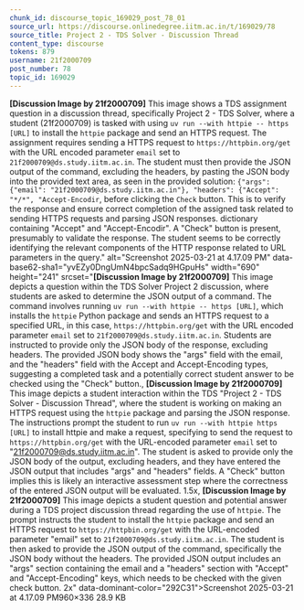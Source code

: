 ```yaml
---
chunk_id: discourse_topic_169029_post_78_01
source_url: https://discourse.onlinedegree.iitm.ac.in/t/169029/78
source_title: Project 2 - TDS Solver - Discussion Thread
content_type: discourse
tokens: 879
username: 21f2000709
post_number: 78
topic_id: 169029
---
```


**[Discussion Image by 21f2000709]** This image shows a TDS assignment question in a discussion thread, specifically Project 2 - TDS Solver, where a student (21f2000709) is tasked with using `uv run --with httpie -- https [URL]` to install the `httpie` package and send an HTTPS request. The assignment requires sending a HTTPS request to `https://httpbin.org/get` with the URL encoded parameter `email` set to `21f2000709@ds.study.iitm.ac.in`. The student must then provide the JSON output of the command, excluding the headers, by pasting the JSON body into the provided text area, as seen in the provided solution: `{"args": {"email": "21f2000709@ds.study.iitm.ac.in"}, "headers": {"Accept": "*/*", "Accept-Encodir`, before clicking the `Check` button. This is to verify the response and ensure correct completion of the assigned task related to sending HTTPS requests and parsing JSON responses. dictionary containing "Accept" and "Accept-Encodir". A "Check" button is present, presumably to validate the response. The student seems to be correctly identifying the relevant components of the HTTP response related to URL parameters in the query." alt="Screenshot 2025-03-21 at 4.17.09 PM" data-base62-sha1="yvEZy0DngUmN4bpcSadq9HGpuHs" width="690" height="241" srcset="**[Discussion Image by 21f2000709]** This image depicts a question within the TDS Solver Project 2 discussion, where students are asked to determine the JSON output of a command. The command involves running `uv run --with httpie -- https [URL]`, which installs the `httpie` Python package and sends an HTTPS request to a specified URL, in this case, `https://httpbin.org/get` with the URL encoded parameter `email` set to `21f2000709@ds.study.iitm.ac.in`. Students are instructed to provide only the JSON body of the response, excluding headers. The provided JSON body shows the "args" field with the email, and the "headers" field with the Accept and Accept-Encoding types, suggesting a completed task and a potentially correct student answer to be checked using the "Check" button., **[Discussion Image by 21f2000709]** This image depicts a student interaction within the TDS "Project 2 - TDS Solver - Discussion Thread", where the student is working on making an HTTPS request using the `httpie` package and parsing the JSON response. The instructions prompt the student to run `uv run --with httpie https [URL]` to install httpie and make a request, specifying to send the request to `https://httpbin.org/get` with the URL-encoded parameter `email` set to "21f2000709@ds.study.iitm.ac.in". The student is asked to provide only the JSON body of the output, excluding headers, and they have entered the JSON output that includes "args" and "headers" fields. A "Check" button implies this is likely an interactive assessment step where the correctness of the entered JSON output will be evaluated. 1.5x, **[Discussion Image by 21f2000709]** This image depicts a student question and potential answer during a TDS project discussion thread regarding the use of `httpie`. The prompt instructs the student to install the `httpie` package and send an HTTPS request to `https://httpbin.org/get` with the URL-encoded parameter "email" set to `21f2000709@ds.study.iitm.ac.in`. The student is then asked to provide the JSON output of the command, specifically the JSON body without the headers. The provided JSON output includes an "args" section containing the email and a "headers" section with "Accept" and "Accept-Encoding" keys, which needs to be checked with the given check button. 2x" data-dominant-color="292C31">Screenshot 2025-03-21 at 4.17.09 PM960×336 28.9 KB

